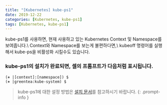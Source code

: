 ```yaml
---
title: "[Kubernetes] kube-ps1"
date: 2019-12-22
categories: [Kubernetes, kube-ps1]
tags: [Kubernetes, kube-ps1]
---
```


kube-ps1를 사용하면, 현재 사용하고 있는 Kubernetes Context 및 Namespace를 보여줍니다.\\
Context와 Namespace를 보는게 불편하다면,\\
kubeoff 명령어를 실행해서 kube-ps을 비활성화 시킬수도 있습니다.

### kube-ps1의 설치가 완료되면, 셀의 프롬프트가 다음처럼 표시됩니다.
```terminal
(⎈ |[context]:[namespace]) $
(⎈ |greentea:kube-system) $
```

> kube-ps1에 대한 설정 방법은 [설치 문서](https://github.com/jonmosco/kube-ps1)를 참고하시기 바랍니다.
{: .prompt-info }